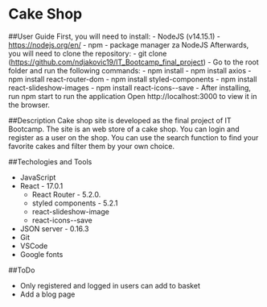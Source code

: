 # Cake Shop

##User Guide
    First, you will need to install:
    - NodeJS (v14.15.1) - https://nodejs.org/en/
    - npm - package manager za NodeJS
    Afterwards, you will need to clone the repository:
    - git clone (https://github.com/ndjakovic19/IT_Bootcamp_final_project)
    - Go to the root folder and run the following commands:
        - npm install
        - npm install axios
        - npm install react-router-dom
        - npm install styled-components
        - npm install react-slideshow-images
        - npm install react-icons--save
    -  After installing, run npm start to run the application
        Open http://localhost:3000 to view it in the browser.

##Description 
Cake shop site is developed as the final project of IT Bootcamp. The site is an web store of a cake shop. You can login and register as a user on the shop. You can use the search function to find your favorite cakes and filter them by your own choice. 

##Techologies and Tools
- JavaScript
- React - 17.0.1
    - React Router - 5.2.0.
    - styled components - 5.2.1
    - react-slideshow-image
    - react-icons--save
- JSON server - 0.16.3
- Git
- VSCode
- Google fonts

##ToDo 
- Only registered and logged in users can add to basket
- Add a blog page